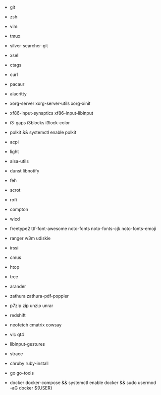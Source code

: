 - git
- zsh
- vim
- tmux
- silver-searcher-git
- xsel
- ctags
- curl

- pacaur
- alacritty
- xorg-server xorg-server-utils xorg-xinit
- xf86-input-synaptics xf86-input-libinput
- i3-gaps i3blocks i3lock-color
- polkit && systemctl enable polkit
- acpi
- light
- alsa-utils
- dunst libnotify
- feh
- scrot
- rofi
- compton
- wicd
- freetype2 ttf-font-awesome noto-fonts noto-fonts-cjk noto-fonts-emoji

- ranger w3m udiskie
- irssi
- cmus
- htop
- tree
- arander
- zathura zathura-pdf-poppler
- p7zip zip unzip unrar
- redshift
- neofetch cmatrix cowsay
- vlc qt4
- libinput-gestures

- strace
- chruby ruby-install
- go go-tools
- docker docker-compose && systemctl enable docker && sudo usermod -aG docker ${USER}

